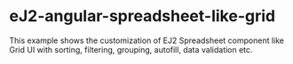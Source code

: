 # eJ2-angular-spreadsheet-like-grid
This example shows the customization of EJ2 Spreadsheet component like Grid UI with sorting, filtering, grouping, autofill, data validation etc.
